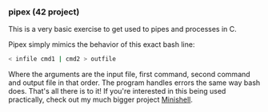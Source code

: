 ### pipex (42 project)
This is a very basic exercise to get used to pipes and processes in C.

Pipex simply mimics the behavior of this exact bash line:
```bash
< infile cmd1 | cmd2 > outfile
```
Where the arguments are the input file, first command, second command and output file in that order.
The program handles errors the same way bash does.
That's all there is to it! If you're interested in this being used practically, check out
my much bigger project [Minishell](https://github.com/N03l-MG/minishell).
